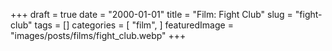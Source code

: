 +++
draft = true
date = "2000-01-01"
title = "Film: Fight Club"
slug = "fight-club"
tags = []
categories = [
    "film",
]
featuredImage = "images/posts/films/fight_club.webp"
+++

